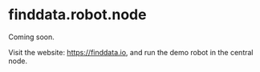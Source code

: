 # finddata.robot.node

Coming soon.




Visit the website: https://finddata.io, and run the demo robot in the central node.
